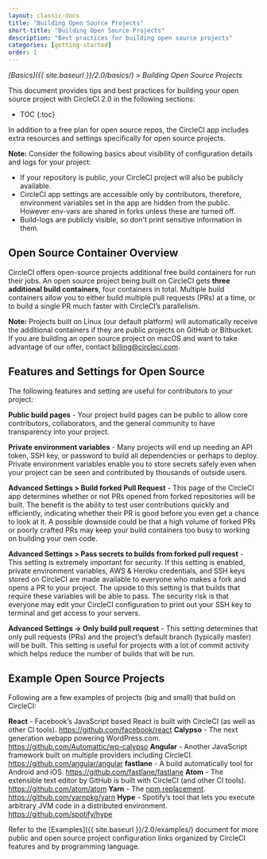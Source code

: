 ```yaml
---
layout: classic-docs
title: "Building Open Source Projects"
short-title: "Building Open Source Projects"
description: "Best practices for building open source projects"
categories: [getting-started]
order: 1
---
```


*[Basics]({{ site.baseurl }}/2.0/basics/) > Building Open Source Projects*

This document provides tips and best practices for building your open source project with CircleCI 2.0 in the following sections: 

* TOC
{:toc}

In addition to a free plan for open source repos, the CircleCI app includes extra resources and settings specifically for open source projects.

**Note:** Consider the following basics about visibility of configuration details and logs for your project: 

- If your repository is public, your CircleCI project will also be publicly available.
- CircleCI app settings are accessible only by contributors, therefore, environment variables set in the app are hidden from the public. However env-vars are shared in forks unless these are turned off.
- Build-logs are publicly visible, so don't print sensitive information in them.

## Open Source Container Overview

CircleCI offers open-source projects additional free build containers for run their jobs. An open source project being built on CircleCI gets **three additional build containers**, four containers in total. Multiple build containers allow you to  either build multiple pull requests (PRs) at a time, or to build a single PR much faster with CircleCI’s parallelism. 

**Note:** Projects built on Linux (our default platform) will automatically receive the additional containers if they are public projects on GitHub or Bitbucket. If you are building an open source project on macOS and want to take advantage of our offer, contact billing@circleci.com.

## Features and Settings for Open Source

The following features and setting are useful for contributors to your project:

**Public build pages** - Your project build pages can be public to allow core contributors, collaborators, and the general community to have transparency into your project.

**Private environment variables** - Many projects will end up needing an API token, SSH key, or password  to build all dependencies or perhaps to deploy. Private environment variables enable you to store secrets safely even when your project can be seen and contributed by thousands of outside users.

**Advanced Settings > Build forked Pull Request** - This page of the CircleCI app determines whether or not PRs opened from forked repositories will be built. The benefit is the ability to test user contributions quickly and efficiently, indicating  whether their PR is good before you even get a chance to look at it. A possible downside could be that a high volume of forked PRs or poorly crafted PRs may keep your build containers too busy to working on building your own code.

**Advanced Settings > Pass secrets to builds from forked pull request** - This setting is extremely important for security. If this setting is enabled, private environment variables, AWS & Heroku credentials, and SSH keys stored on CircleCI are made available to everyone who makes a fork and opens a PR to your project. The upside to this setting is that builds that require these variables will be able to pass. The security risk is that everyone may edit your CircleCI configuration to print out your SSH key to terminal and get access to your servers.

**Advanced Settings -> Only build pull request** - This setting determines that only pull requests (PRs) and the project’s default branch (typically master) will be built. This setting is useful for projects with a lot of commit activity which helps reduce the number of builds that will be run.

## Example Open Source Projects 

Following are a few examples of projects (big and small) that build on CircleCI:

**React** - Facebook’s JavaScript based React is built with CircleCI (as well as other CI tools). <https://github.com/facebook/react>
**Calypso** - The next generation webapp powering WordPress.com. <https://github.com/Automattic/wp-calypso>
**Angular** - Another JavaScript framework built on multiple providers including CircleCI. <https://github.com/angular/angular>
**fastlane** - A build automatically tool for Android and iOS. <https://github.com/fastlane/fastlane>
**Atom** - The extensible text editor by GitHub is built with CircleCI (and other CI tools). <https://github.com/atom/atom>
**Yarn** - The [npm replacement](https://circleci.com/blog/why-are-developers-moving-to-yarn/). <https://github.com/yarnpkg/yarn>
**Hype** - Spotify’s tool that lets you execute arbitrary JVM code in a distributed environment. <https://github.com/spotify/hype>

Refer to the [Examples]({{ site.baseurl }}/2.0/examples/) document for more public and open source project configuration links organized by CircleCI features and by programming language.

